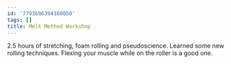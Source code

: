 ```yaml
---
id: '7793696394160050'
tags: []
title: Melt Method Workshop
---
```


2.5 hours of stretching, foam rolling and pseudoscience. Learned some new rolling techniques. Flexing your muscle while on the roller is a good one.
